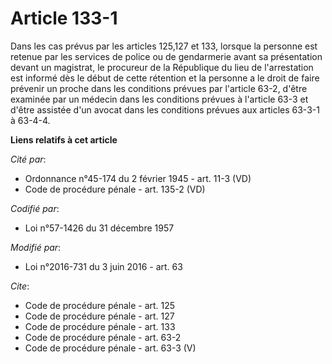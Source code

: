 # Article 133-1

Dans les cas prévus par les articles 125,127 et 133, lorsque la personne est retenue par les services de police ou de
gendarmerie avant sa présentation devant un magistrat, le procureur de la République du lieu de l'arrestation est informé dès
le début de cette rétention et la personne a le droit de faire prévenir un proche dans les conditions prévues par l'article
63-2, d'être examinée par un médecin dans les conditions prévues à l'article 63-3 et d'être assistée d'un avocat dans les
conditions prévues aux articles 63-3-1 à 63-4-4.

**Liens relatifs à cet article**

_Cité par_:

  - Ordonnance n°45-174 du 2 février 1945 - art. 11-3 (VD)
  - Code de procédure pénale - art. 135-2 (VD)

_Codifié par_:

  - Loi n°57-1426 du 31 décembre 1957

_Modifié par_:

  - Loi n°2016-731 du 3 juin 2016 - art. 63

_Cite_:

  - Code de procédure pénale - art. 125
  - Code de procédure pénale - art. 127
  - Code de procédure pénale - art. 133
  - Code de procédure pénale - art. 63-2
  - Code de procédure pénale - art. 63-3 (V)
